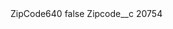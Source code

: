 <?xml version="1.0" encoding="UTF-8"?>
<CustomMetadata xmlns="http://soap.sforce.com/2006/04/metadata" xmlns:xsi="http://www.w3.org/2001/XMLSchema-instance" xmlns:xsd="http://www.w3.org/2001/XMLSchema">
    <label>ZipCode640</label>
    <protected>false</protected>
    <values>
        <field>Zipcode__c</field>
        <value xsi:type="xsd:string">20754</value>
    </values>
</CustomMetadata>
